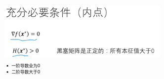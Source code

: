 ![image-20220604165739354](https://raw.githubusercontent.com/liang636600/cloudImg/master/images/image-20220604165739354.png)

* 一阶导数全为0
* 二阶导数大于0